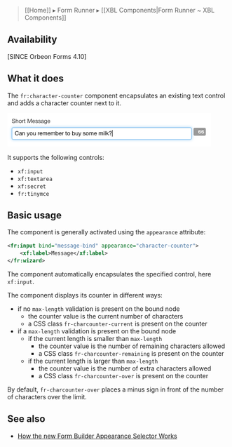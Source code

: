 > [[Home]] ▸ Form Runner ▸ [[XBL Components|Form Runner ~ XBL Components]]

## Availability

[SINCE Orbeon Forms 4.10]

## What it does

The `fr:character-counter` component encapsulates an existing text control and adds a character counter next to it.

![Input field with character counter](images/fr-character-counter-control.png)

It supports the following controls:

- `xf:input`
- `xf:textarea`
- `xf:secret`
- `fr:tinymce`

## Basic usage

The component is generally activated using the `appearance` attribute:

```xml
<fr:input bind="message-bind" appearance="character-counter">
    <xf:label>Message</xf:label>
</fr:wizard>
```

The component automatically encapsulates the specified control, here `xf:input`.

The component displays its counter in  different ways:

- if no `max-length` validation is present on the bound node
  - the counter value is the current number of characters
  - a CSS class `fr-charcounter-current` is present on the counter
- if a `max-length` validation is present on the bound node
  - if the current length is smaller than `max-length`
    - the counter value is the number of remaining characters allowed 
    - a CSS class `fr-charcounter-remaining` is present on the counter
  - if the current length is larger than `max-length`
    - the counter value is the number of extra characters allowed
    - a CSS class `fr-charcounter-over` is present on the counter

By default, `fr-charcounter-over` places a minus sign in front of the number of characters over the limit.

## See also

- [How the new Form Builder Appearance Selector Works](http://blog.orbeon.com/2015/06/how-new-form-builder-appearance.html)
